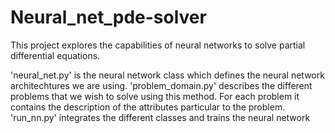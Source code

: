 # Neural_net_pde-solver
This project explores the capabilities of neural networks to solve partial differential equations.

'neural_net.py' is the neural network class which defines the neural network architechtures we are using.
'problem_domain.py' describes the different problems that we wish to solve using this method.
For each problem it contains the description of the attributes particular to the problem.
'run_nn.py' integrates the different classes and trains the neural network
